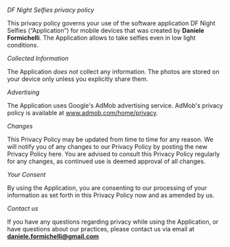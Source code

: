 *DF Night Selfies privacy policy*

This privacy policy governs your use of the software application DF Night Selfies (“Application”) for mobile devices that was created by **Daniele Formichelli**. The Application allows to take selfies even in low light conditions. 



*Collected Information*

The Application *does not* collect any information. The photos are stored on your device only unless you explicitly share them.



*Advertising*

The Application uses Google's AdMob advertising service. 
AdMob's privacy policy is available at www.admob.com/home/privacy.



*Changes*

This Privacy Policy may be updated from time to time for any reason. We will notify you of any changes to our Privacy Policy by posting the new Privacy Policy here. You are advised to consult this Privacy Policy regularly for any changes, as continued use is deemed approval of all changes.

 

*Your Consent*

By using the Application, you are consenting to our processing of your information as set forth in this Privacy Policy now and as amended by us.



*Contact us*

If you have any questions regarding privacy while using the Application, or have questions about our practices, please contact us via email at **daniele.formichelli@gmail.com**
